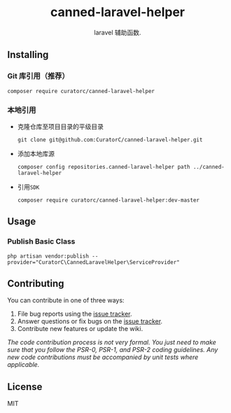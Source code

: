 <h1 align="center"> canned-laravel-helper </h1>

<p align="center"> laravel 辅助函数.</p>


## Installing

### Git 库引用（推荐）

```shell
composer require curatorc/canned-laravel-helper
```

### 本地引用

* 克隆仓库至项目目录的平级目录
  ```shell
  git clone git@github.com:CuratorC/canned-laravel-helper.git
  ```

* 添加本地库源
  ```shell
  composer config repositories.canned-laravel-helper path ../canned-laravel-helper
  ```

* 引用`SDK`
  ```shell
  composer require curatorc/canned-laravel-helper:dev-master
  ```

## Usage

### Publish Basic Class

```shell
php artisan vendor:publish --provider="CuratorC\CannedLaravelHelper\ServiceProvider"
```

## Contributing

You can contribute in one of three ways:

1. File bug reports using the [issue tracker](https://github.com/curatorc/canned-laravel-helper/issues).
2. Answer questions or fix bugs on the [issue tracker](https://github.com/curatorc/canned-laravel-helper/issues).
3. Contribute new features or update the wiki.

_The code contribution process is not very formal. You just need to make sure that you follow the PSR-0, PSR-1, and PSR-2 coding guidelines. Any new code contributions must be accompanied by unit tests where applicable._

## License

MIT